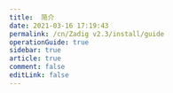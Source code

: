 ```yaml
---
title:  简介
date: 2021-03-16 17:19:43
permalink: /cn/Zadig v2.3/install/guide
operationGuide: true
sidebar: true
article: true
comment: false
editLink: false
---
```



